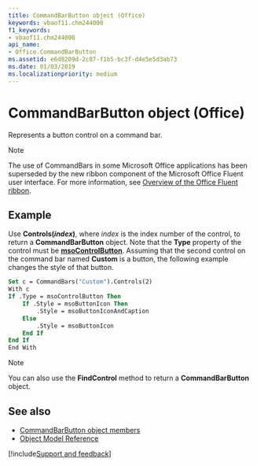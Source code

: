 ```yaml
---
title: CommandBarButton object (Office)
keywords: vbaof11.chm244000
f1_keywords:
- vbaof11.chm244000
api_name:
- Office.CommandBarButton
ms.assetid: e6d8209d-2c87-f1b5-bc3f-d4e5e5d3ab73
ms.date: 01/03/2019
ms.localizationpriority: medium
---
```



# CommandBarButton object (Office)

Represents a button control on a command bar.

> [!NOTE]
> The use of CommandBars in some Microsoft Office applications has been superseded by the new ribbon component of the Microsoft Office Fluent user interface. For more information, see [Overview of the Office Fluent ribbon](../library-reference/concepts/overview-of-the-office-fluent-ribbon.md).


## Example

Use **Controls(_index_)**, where _index_ is the index number of the control, to return a **CommandBarButton** object. Note that the **Type** property of the control must be **[msoControlButton](office.msocontroltype.md)**. Assuming that the second control on the command bar named **Custom** is a button, the following example changes the style of that button.


```vb
Set c = CommandBars("Custom").Controls(2) 
With c 
If .Type = msoControlButton Then 
    If .Style = msoButtonIcon Then 
        .Style = msoButtonIconAndCaption 
    Else 
        .Style = msoButtonIcon 
    End If 
End If 
End With
```

> [!NOTE]
> You can also use the **FindControl** method to return a **CommandBarButton** object.


## See also

- [CommandBarButton object members](overview/library-reference/commandbarbutton-members-office.md)
- [Object Model Reference](overview/Library-Reference/reference-object-library-reference-for-office.md)

[!include[Support and feedback](~/includes/feedback-boilerplate.md)]
